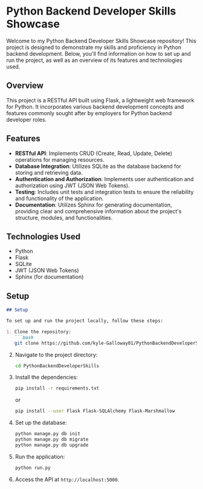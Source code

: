 # Python Backend Developer Skills Showcase

Welcome to my Python Backend Developer Skills Showcase repository! This project is designed to demonstrate my skills and proficiency in Python backend development. Below, you'll find information on how to set up and run the project, as well as an overview of its features and technologies used.

## Overview

This project is a RESTful API built using Flask, a lightweight web framework for Python. It incorporates various backend development concepts and features commonly sought after by employers for Python backend developer roles.

## Features

- **RESTful API**: Implements CRUD (Create, Read, Update, Delete) operations for managing resources.
- **Database Integration**: Utilizes SQLite as the database backend for storing and retrieving data.
- **Authentication and Authorization**: Implements user authentication and authorization using JWT (JSON Web Tokens).
- **Testing**: Includes unit tests and integration tests to ensure the reliability and functionality of the application.
- **Documentation**: Utilizes Sphinx for generating documentation, providing clear and comprehensive information about the project's structure, modules, and functionalities.

## Technologies Used

- Python
- Flask
- SQLite
- JWT (JSON Web Tokens)
- Sphinx (for documentation)

## Setup

```markdown
## Setup

To set up and run the project locally, follow these steps:

1. Clone the repository:
   ```bash
   git clone https://github.com/kyle-Galloway01/PythonBackendDeveloperSkills.git
   ```

2. Navigate to the project directory:
   ```bash
   cd PythonBackendDeveloperSkills
   ```

3. Install the dependencies:
   ```bash
   pip install -r requirements.txt
   ```
   or
   
   ```bash
   pip install --user Flask Flask-SQLAlchemy Flask-Marshmallow
   ```

5. Set up the database:
   ```bash
   python manage.py db init
   python manage.py db migrate
   python manage.py db upgrade
   ```

6. Run the application:
   ```bash
   python run.py
   ```

7. Access the API at `http://localhost:5000`.
```


